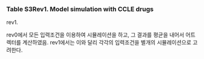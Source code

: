 ### Table S3Rev1. Model simulation with CCLE drugs 

rev1. 

rev0에서 모든 입력조건을 이용하여 시뮬레이션을 하고, 그 결과를 평균을 내어서 어트렉터를 계산하였음. rev1에서는 이와 달리 각각의 입력조건을 별개의 시뮬레이션으로 고려한다.

